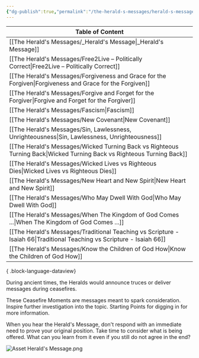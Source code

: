 ```yaml
---
{"dg-publish":true,"permalink":"/the-herald-s-messages/herald-s-message/","tags":["#home","#TheHeraldsMessages"]}
---
```


| Table of Content                                                                                                          |
| ------------------------------------------------------------------------------------------------------------------------- |
| [[The Herald's Messages/_Herald's Message\|_Herald's Message]]                                                         |
| [[The Herald's Messages/Free2Live – Politically Correct\|Free2Live – Politically Correct]]                             |
| [[The Herald's Messages/Forgiveness and Grace for the Forgiven\|Forgiveness and Grace for the Forgiven]]               |
| [[The Herald's Messages/Forgive and Forget for the Forgiver\|Forgive and Forget for the Forgiver]]                     |
| [[The Herald's Messages/Fascism\|Fascism]]                                                                             |
| [[The Herald's Messages/New Covenant\|New Covenant]]                                                                   |
| [[The Herald's Messages/Sin, Lawlessness, Unrighteousness\|Sin, Lawlessness, Unrighteousness]]                         |
| [[The Herald's Messages/Wicked Turning Back vs Righteous Turning Back\|Wicked Turning Back vs Righteous Turning Back]] |
| [[The Herald's Messages/Wicked Lives vs Righteous Dies\|Wicked Lives vs Righteous Dies]]                               |
| [[The Herald's Messages/New Heart and New Spirit\|New Heart and New Spirit]]                                           |
| [[The Herald's Messages/Who May Dwell With God\|Who May Dwell With God]]                                               |
| [[The Herald's Messages/When The Kingdom of God Comes ...\|When The Kingdom of God Comes ...]]                         |
| [[The Herald's Messages/Traditional Teaching vs Scripture - Isaiah 66\|Traditional Teaching vs Scripture - Isaiah 66]] |
| [[The Herald's Messages/Know the Children of God How\|Know the Children of God How]]                                   |

{ .block-language-dataview}


During ancient times, the Heralds would announce truces or deliver messages during ceasefires. 

These Ceasefire Moments are messages meant to spark consideration. Inspire further investigation into the topic. Starting Points for digging in for more information. 

When you hear the Herald's Message, don't respond with an immediate need to prove your original position. Take time to consider what is being offered. What can you learn from it even if you still do not agree in the end?

![Asset Herald's Message.png](/img/user/Assets/attachments/Asset%20Herald's%20Message.png)